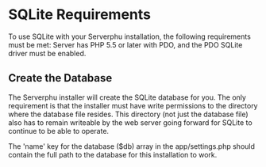 # SQLite Requirements

To use SQLite with your Serverphu installation, the following requirements must 
be met: Server has PHP 5.5 or later with PDO, and the PDO SQLite driver must be
enabled.

## Create the Database

The Serverphu installer will create the SQLite database for you. The only
requirement is that the installer must have write permissions to the directory
where the database file resides. This directory (not just the database file) 
also has to remain writeable by the web server going forward for SQLite to 
continue to be able to operate.

The 'name' key for the database ($db) array in the app/settings.php should
contain the full path to the database for this installation to work.

